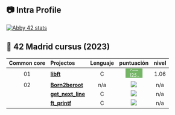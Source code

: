 ## :camera: Intra Profile

[![Abby 42 stats](https://badge42.vercel.app/api/v2/cl1n94s07000609myixypisjj/stats?cursusId=21&coalitionId=85)](https://profile.intra.42.fr/users/abigamas)

## :notebook_with_decorative_cover: 42 Madrid cursus (2023)


| Common core | Projectos                                                                             |            Lenguaje            |                                      puntuación                                       |  nivel   |
| :----: | :----------------------------------------------------------------------------------- | :----------------------------: | :------------------------------------------------------------------------------: | :------: |
|   01   | [**libft**](https://github.com/abbyenredes/42-Madrid-Cursus/tree/main/libft)                             |               C                | ![](https://github.com/abbyenredes/42-Madrid-Cursus/blob/main/doc/note_libft.png) |   1.06  |
|   02   |  [**Born2beroot**](https://github.com/abbyenredes/42-Madrid-Cursus/tree/main/Born2beroot)             |               n/a               | ![](https://badge42.vercel.app/api/v2/cl1n94s07000609myixypisjj/project/1899564) |   n/a   |
|        |    [**get_next_line**](https://github.com/abbyenredes/42-Madrid-Cursus/tree/main/get_next_line)                  |               C                | ![](https://badge42.vercel.app/api/v2/cl1n94s07000609myixypisjj/project/1899907) |   n/a   |
|        | [**ft_printf**](https://github.com/abbyenredes/42-Madrid-Cursus/tree/main/ft_printf)                                                                          |              C               | ![](https://badge42.vercel.app/api/v2/cl1n94s07000609myixypisjj/project/1899563) |   n/a   |
          
